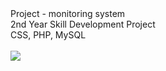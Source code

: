 <html>
  <head></head>
  <body>
  Project - monitoring system </br>
  2nd Year Skill Development Project </br>
  CSS, PHP, MySQL
  </br>
  </br>
  <img src="D:\project\Project-monitoring-master\1.JPG">
  </body>
</html>
